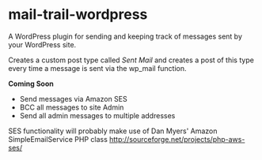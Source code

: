 mail-trail-wordpress
====================

A WordPress plugin for sending and keeping track of messages sent by your WordPress site.

Creates a custom post type called *Sent Mail* and creates a post of this type every time a message is sent via the wp_mail function.

**Coming Soon**
- Send messages via Amazon SES
- BCC all messages to site Admin
- Send all admin messages to multiple addresses

SES functionality will probably make use of Dan Myers' Amazon SimpleEmailService PHP class
http://sourceforge.net/projects/php-aws-ses/
